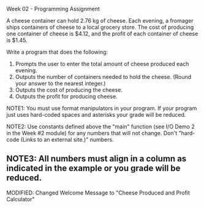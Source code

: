 Week 02 - Programming Assignment


A cheese container can hold 2.76 kg of cheese. Each evening, a fromager ships containers of cheese to a local grocery store. 
The cost of producing one container of cheese is $4.12, and the profit of each container of cheese is $1.45.

Write a program that does the following:

1. Prompts the user to enter the total amount of cheese produced each evening.
2. Outputs the number of containers needed to hold the cheese. (Round your answer to the nearest integer.)
3. Outputs the cost of producing the cheese.
4. Outputs the profit for producing cheese.


NOTE1: You must use format manipulators in your program. If your program just uses hard-coded spaces and asterisks your grade will be reduced.

NOTE2: Use constants defined above the "main" function (see I/O Demo 2 in the Week #2 module) for any numbers that will not change. Don't "hard-code (Links to an external site.)" numbers.

NOTE3: All numbers must align in a column as indicated in the example or you grade will be reduced.
-------------------------------------------------------------------------------------------------------------------------------------------------------------------------

MODIFIED: Changed Welcome Message to "Cheese Produced and Profit Calculator"
